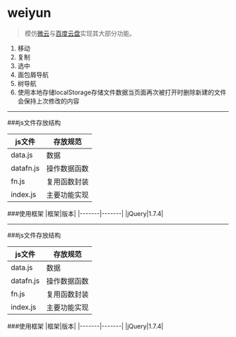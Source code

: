 # weiyun

> 模仿[微云](www.weiyun.com)与[百度云盘](http://pan.baidu.com/)实现其大部分功能。

1. 移动
2. 复制
3. 选中
4. 面包屑导航
5. 树导航
6. 使用本地存储localStorage存储文件数据当页面再次被打开时删除新建的文件会保持上次修改的内容




  

---

###js文件存放结构

|js文件|存放规范       |
|-------|-------      |
|data.js  | 数据      |
|datafn.js|操作数据函数|
|fn.js    |复用函数封装|
|index.js |主要功能实现|

###使用框架
|框架|版本|
|-------|-------|
|jQuery|1.7.4|


  

---

###js文件存放结构

|js文件|存放规范       |
|-------|-------      |
|data.js  | 数据      |
|datafn.js|操作数据函数|
|fn.js    |复用函数封装|
|index.js |主要功能实现|

###使用框架
|框架|版本|
|-------|-------|
|jQuery|1.7.4|